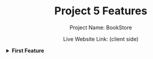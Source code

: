 <div align="center">
  <h1>Project 5 Features</h1>
  <p>Project Name: BookStore</p>
  <P>Live Website Link:  (client side) </P>
</div>

<details><summary><b>First Feature</b></summary>
<p>1. My Project Name is BookStore. It is a book or media swap projects for people with 4 popular services such like as Book Recommendation Service, Literary Events Calendar, Book Club Subscription, Bookstore Loyalty Program, etc. In this project at first it has a navbar which contains the project title BookStore with a logo in the left side, in the middle two active routes link Home, Services and right side contains the Login button.So, the navbar is the first features of my project.</p>
<details>

<details><summary><b>Second Feature</b></summary>
<p>2. My Project second feature is a slilder section with three image,title, description and a button which contains below the navbar. In this section here the title and description is different for every images on the slider, it can the contains in the right side of the slider section and left side contains three images with a slider.</p>
<details>

<details><summary><b>Third Feature</b></summary>
<p>3. My Project third feature is Popular Services section which can contains 4 card with grid for large devices like laptop and pc can shown 3 cards in a row for medium devices like tablet can shown 2 cards in a row and mobile devices can contains one card in a row. Each card can within one image,service name, description, provider name, price, view details and Show All button. When we click the Show All button it will go to the all services page for showing the each service details information properly and shown 3 services card dynamically and also here a Show More button.When we click this button it will load the remaining 3 services data properly and also hide the button.</p>
<details>

<details><summary><b>Fourth Feature</b></summary>
<p>4. My Project fourth feature is About US section which can contains a title, subtitle, it has a long description about this website.Then Our Team section started which can contains our team 3 people with their name,title or post and an image with shown them properly with the cards.</p>
<details>

<details><summary><b>Fifth Feature</b></summary>
<p>5. My Project fifth feature is a Contact US Section which can contains a title Contact US in the above.In this section left side has a subtitle Lets talk about everything! and below has a one line information with a banner and right side contains full name email message input filed and a send message button where user can contact with us easily for getting better service from us.</p>
<details>
